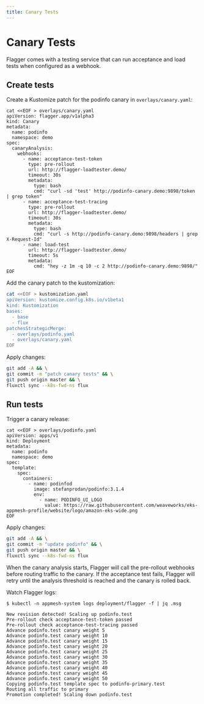 ```yaml
---
title: Canary Tests
---
```


# Canary Tests

Flagger comes with a testing service that can run acceptance and load tests when configured as a webhook.

## Create tests

Create a Kustomize patch for the podinfo canary in `overlays/canary.yaml`:

```sh{10,17}
cat <<EOF > overlays/canary.yaml
apiVersion: flagger.app/v1alpha3
kind: Canary
metadata:
  name: podinfo
  namespace: demo
spec:
  canaryAnalysis:
    webhooks:
      - name: acceptance-test-token
        type: pre-rollout
        url: http://flagger-loadtester.demo/
        timeout: 30s
        metadata:
          type: bash
          cmd: "curl -sd 'test' http://podinfo-canary.demo:9898/token | grep token"
      - name: acceptance-test-tracing
        type: pre-rollout
        url: http://flagger-loadtester.demo/
        timeout: 30s
        metadata:
          type: bash
          cmd: "curl -s http://podinfo-canary.demo:9898/headers | grep X-Request-Id"
      - name: load-test
        url: http://flagger-loadtester.demo/
        timeout: 5s
        metadata:
          cmd: "hey -z 1m -q 10 -c 2 http://podinfo-canary.demo:9898/"
EOF
```

Add the canary patch to the kustomization:

```sh
cat <<EOF > kustomization.yaml
apiVersion: kustomize.config.k8s.io/v1beta1
kind: Kustomization
bases:
  - base
  - flux
patchesStrategicMerge:
  - overlays/podinfo.yaml
  - overlays/canary.yaml
EOF
```

Apply changes:

```sh
git add -A && \
git commit -m "patch canary tests" && \
git push origin master && \
fluxctl sync --k8s-fwd-ns flux
```

## Run tests

Trigger a canary release:

```yaml{12}
cat <<EOF > overlays/podinfo.yaml
apiVersion: apps/v1
kind: Deployment
metadata:
  name: podinfo
  namespace: demo
spec:
  template:
    spec:
      containers:
        - name: podinfod
          image: stefanprodan/podinfo:3.1.4
          env:
            - name: PODINFO_UI_LOGO
              value: https://raw.githubusercontent.com/weaveworks/eks-appmesh-profile/website/logo/amazon-eks-wide.png
EOF
```

Apply changes:

```sh
git add -A && \
git commit -m "update podinfo" && \
git push origin master && \
fluxctl sync --k8s-fwd-ns flux
```

When the canary analysis starts, Flagger will call the pre-rollout webhooks before routing traffic to the canary.
If the acceptance test fails, Flagger will retry until the analysis threshold is reached and the canary is rolled back.

Watch Flagger logs:

```{4,5}
$ kubectl -n appmesh-system logs deployment/flagger -f | jq .msg

New revision detected! Scaling up podinfo.test
Pre-rollout check acceptance-test-token passed
Pre-rollout check acceptance-test-tracing passed
Advance podinfo.test canary weight 5
Advance podinfo.test canary weight 10
Advance podinfo.test canary weight 15
Advance podinfo.test canary weight 20
Advance podinfo.test canary weight 25
Advance podinfo.test canary weight 30
Advance podinfo.test canary weight 35
Advance podinfo.test canary weight 40
Advance podinfo.test canary weight 45
Advance podinfo.test canary weight 50
Copying podinfo.test template spec to podinfo-primary.test
Routing all traffic to primary
Promotion completed! Scaling down podinfo.test
```